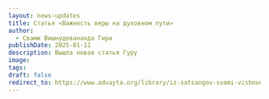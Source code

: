 ```yaml
---
layout: news-updates
title: Статья «Важность веры на духовном пути»
author:
  - Свами Вишнудевананда Гири
publishDate: 2025-01-11
description: Вышла новая статья Гуру
image: 
tags: 
draft: false
redirect_to: https://www.advayta.org/library/iz-satsangov-svami-vishnudevananda-giri/statya-vazhnost-very-na-dukhovnom-puti/
---
```


